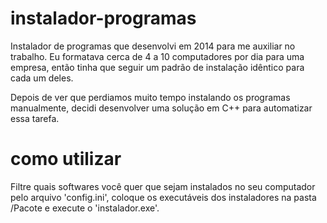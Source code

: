 # instalador-programas
Instalador de programas que desenvolvi em 2014 para me auxiliar no trabalho.
Eu formatava cerca de 4 a 10 computadores por dia para uma empresa, então tinha que seguir um padrão de instalação idêntico para cada um deles.

Depois de ver que perdiamos muito tempo instalando os programas manualmente, decidi desenvolver uma solução em C++ para automatizar essa tarefa.

# como utilizar
Filtre quais softwares você quer que sejam instalados no seu computador pelo arquivo 'config.ini', coloque os executáveis dos instaladores na pasta /Pacote e execute o 'instalador.exe'.
